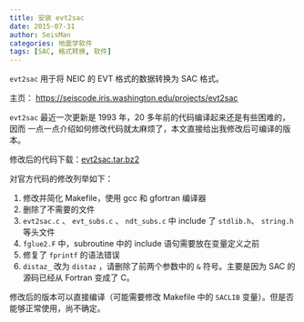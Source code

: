 ```yaml
---
title: 安装 evt2sac
date: 2015-07-31
author: SeisMan
categories: 地震学软件
tags: [SAC, 格式转换, 软件]
---
```


`evt2sac` 用于将 NEIC 的 EVT 格式的数据转换为 SAC 格式。

主页： <https://seiscode.iris.washington.edu/projects/evt2sac>

`evt2sac` 最近一次更新是 1993 年，20 多年前的代码编译起来还是有些困难的，因而
一点一点介绍如何修改代码就太麻烦了，本文直接给出我修改后可编译的版本。

修改后的代码下载：[evt2sac.tar.bz2](http://7j1zxm.com1.z0.glb.clouddn.com/downloads/evt2sac.tar.bz2)

对官方代码的修改列举如下：

1.  修改并简化 Makefile，使用 gcc 和 gfortran 编译器
2.  删除了不需要的文件
3.  `evt2sac.c` 、 `evt_subs.c` 、 `ndt_subs.c` 中 include 了 `stdlib.h`、 `string.h` 等头文件
4.  `fglue2.F` 中，subroutine 中的 include 语句需要放在变量定义之前
5.  修复了 `fprintf` 的语法错误
6.  `distaz_` 改为 `distaz` ，请删除了前两个参数中的 `&` 符号。主要是因为 SAC 的源码已经从 Fortran 变成了 C。

修改后的版本可以直接编译（可能需要修改 Makefile 中的 `SACLIB` 变量）。但是否能够正常使用，尚不确定。
